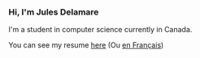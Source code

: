### Hi, I'm Jules Delamare

I'm a student in computer science currently in Canada. <br/>

You can see my resume [here](https://foword5.github.io/Foword5/Resume.pdf) (Ou [en Français](https://foword5.github.io/Foword5/CV.pdf))
